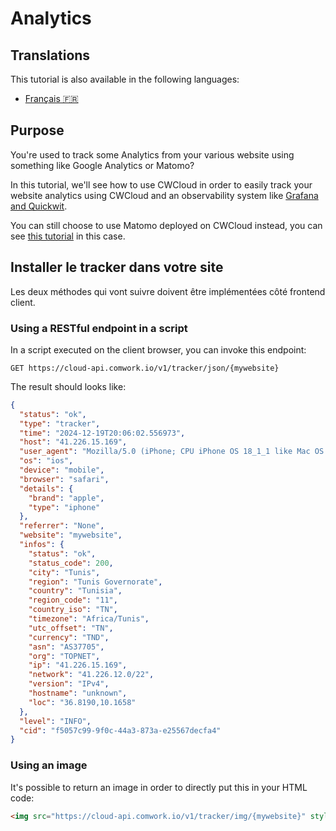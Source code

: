 # Analytics

## Translations

This tutorial is also available in the following languages:
* [Français 🇫🇷](../../translations/fr/tutorials/observability/web_analytics.md)

## Purpose

You're used to track some Analytics from your various website using something like Google Analytics or Matomo?

In this tutorial, we'll see how to use CWCloud in order to easily track your website analytics using CWCloud and an observability system like [Grafana and Quickwit](./quickwit.md).

You can still choose to use Matomo deployed on CWCloud instead, you can see [this tutorial](../wpaas_matomo.md) in this case.

## Installer le tracker dans votre site

Les deux méthodes qui vont suivre doivent être implémentées côté frontend client.

### Using a RESTful endpoint in a script

In a script executed on the client browser, you can invoke this endpoint:

```
GET https://cloud-api.comwork.io/v1/tracker/json/{mywebsite}
```

The result should looks like:

```json
{
  "status": "ok",
  "type": "tracker",
  "time": "2024-12-19T20:06:02.556973",
  "host": "41.226.15.169",
  "user_agent": "Mozilla/5.0 (iPhone; CPU iPhone OS 18_1_1 like Mac OS X) AppleWebKit/605.1.15 (KHTML, like Gecko) Version/18.1.1 Mobile/15E148 Safari/604.1",
  "os": "ios",
  "device": "mobile",
  "browser": "safari",
  "details": {
    "brand": "apple",
    "type": "iphone"
  },
  "referrer": "None",
  "website": "mywebsite",
  "infos": {
    "status": "ok",
    "status_code": 200,
    "city": "Tunis",
    "region": "Tunis Governorate",
    "country": "Tunisia",
    "region_code": "11",
    "country_iso": "TN",
    "timezone": "Africa/Tunis",
    "utc_offset": "TN",
    "currency": "TND",
    "asn": "AS37705",
    "org": "TOPNET",
    "ip": "41.226.15.169",
    "network": "41.226.12.0/22",
    "version": "IPv4",
    "hostname": "unknown",
    "loc": "36.8190,10.1658"
  },
  "level": "INFO",
  "cid": "f5057c99-9f0c-44a3-873a-e25567decfa4"
}
```

### Using an image

It's possible to return an image in order to directly put this in your HTML code:

```html
<img src="https://cloud-api.comwork.io/v1/tracker/img/{mywebsite}" style="display: none;"></img>
```
